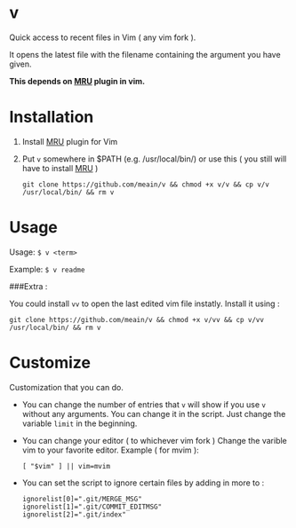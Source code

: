 # v
Quick access to recent files in Vim ( any vim fork ).

It opens the latest file with the filename containing the argument you have given.

**This depends on [MRU](https://github.com/vim-scripts/mru.vim) plugin in vim.**


# Installation
1. Install [MRU](https://github.com/vim-scripts/mru.vim) plugin for Vim
2. Put `v` somewhere in $PATH (e.g. /usr/local/bin/) or use this ( you still will have to install [MRU](https://github.com/vim-scripts/mru.vim) )

    ```
    git clone https://github.com/meain/v && chmod +x v/v && cp v/v /usr/local/bin/ && rm v
    ```

# Usage

Usage: `$ v <term>`

Example: `$ v readme`

###Extra : 

You could install `vv` to open the last edited vim file instatly. Install it using : 

```
git clone https://github.com/meain/v && chmod +x v/vv && cp v/vv /usr/local/bin/ && rm v
```


# Customize
Customization that you can do.

* You can change the number of entries that `v` will show if you use `v` without any arguments. You can change it in the script. Just change the variable `limit` in the beginning.

* You can change your editor ( to whichever vim fork )
    Change the varible vim to your favorite editor.
    Example ( for mvim ):

    ```
    [ "$vim" ] || vim=mvim
    ```

* You can set the script to ignore certain files by adding in more to :
    ```
    ignorelist[0]=".git/MERGE_MSG"
    ignorelist[1]=".git/COMMIT_EDITMSG"
    ignorelist[2]=".git/index"
    ```

